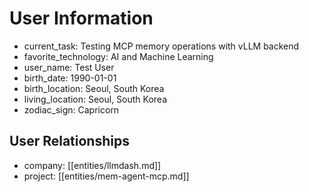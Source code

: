 # User Information
- current_task: Testing MCP memory operations with vLLM backend
- favorite_technology: AI and Machine Learning
- user_name: Test User
- birth_date: 1990-01-01
- birth_location: Seoul, South Korea
- living_location: Seoul, South Korea
- zodiac_sign: Capricorn

## User Relationships
- company: [[entities/llmdash.md]]
- project: [[entities/mem-agent-mcp.md]]